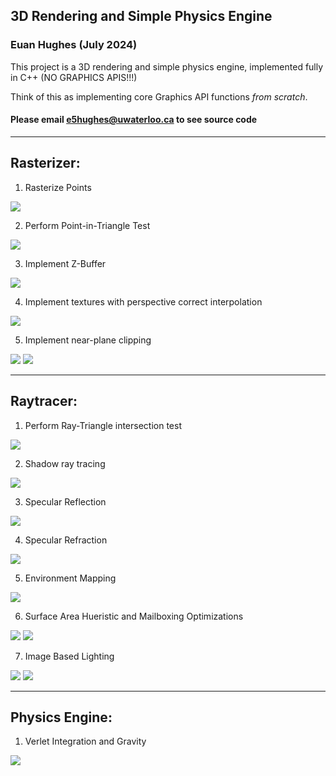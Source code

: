 ## 3D Rendering and Simple Physics Engine
### Euan Hughes (July 2024)

This project is a 3D rendering and simple physics engine, implemented fully in C++ (NO GRAPHICS APIS!!!)

Think of this as implementing core Graphics API functions *from scratch*.

#### Please email e5hughes@uwaterloo.ca to see source code

_____________
## Rasterizer:

1. Rasterize Points

![](./rasterizer/screenshotTask2.png)

2. Perform Point-in-Triangle Test

![](./rasterizer/screenshotTask3.png)

3. Implement Z-Buffer

![](./rasterizer/screenshotTask4.png)

4. Implement textures with perspective correct interpolation

![](./rasterizer/screenshotTask5.png)

5. Implement near-plane clipping

![](./rasterizer/screenshotExtra1.png)
![](./rasterizer/screenshotExtra2.png)

_____________
## Raytracer:

1. Perform Ray-Triangle intersection test

![](./raytracer/screenshotTask1.png)

2. Shadow ray tracing

![](./raytracer/screenshotTask2.png)

3. Specular Reflection

![](./raytracer/screenshotTask3.png)

4. Specular Refraction

![](./raytracer/screenshotTask4.png)

5. Environment Mapping

![](./raytracer/screenshotTask5.png)

6. Surface Area Hueristic and Mailboxing Optimizations

![](./raytracer/screenshotExtra1_1.png)
![](./raytracer/screenshotExtra1_2.png)

7. Image Based Lighting

![](./raytracer/screenshotExtra2_noIBL.png)
![](./raytracer/screenshotExtra2_IBL.png)

_____________
## Physics Engine:

1. Verlet Integration and Gravity

![](./physics/task1.gif)
